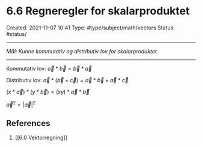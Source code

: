 # 6.6 Regneregler for skalarproduktet
Created: 2021-11-07 10:41
Type: #type/subject/math/vectors 
Status: #status/

---

*Mål: Kunne kommutativ og distributiv lov for skalarproduktet*

---

Kommutativ lov: $\vec a*\vec b=\vec b*\vec a$

Distributiv lov: $\vec a*(\vec b+\vec c)=\vec a*\vec b+\vec a*\vec c$

$(x*\vec a)*(y*\vec b)=(xy)*\vec a*\vec b$

$\vec a^2=|\vec a|^2$

## References
1. [[6.0 Vektorregning]]